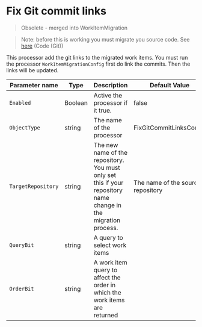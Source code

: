 # Fix Git commit links

> Obsolete - merged into WorkItemMigration

> Note: before this is working you must migrate you source code. See [here](./../index.md) (Code (Git))

This processor add the git links to the migrated work items. You must run the processor `WorkItemMigrationConfig` first do link the commits. Then the links will be updated.


| Parameter name     | Type    | Description                              | Default Value                            |
|--------------------|---------|------------------------------------------|------------------------------------------|
| `Enabled`          | Boolean | Active the processor if it true.         | false                                    |
| `ObjectType`       | string  | The name of the processor                | FixGitCommitLinksConfig |
| `TargetRepository` | string  | The new name of the repository. You must only set this if your repository name change in the migration process. |  The name of the source repository                                        |
| `QueryBit`       | string  | A query to select work items        |  |
| `OrderBit`       | string  |  A work item query to affect the order in which the work items are returned                |  |

